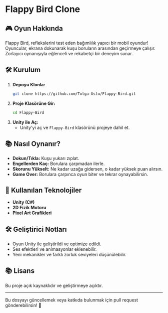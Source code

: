 # Flappy Bird Clone



## 🎮 Oyun Hakkında
Flappy Bird, reflekslerini test eden bağımlılık yapıcı bir mobil oyundur! Oyuncular, ekrana dokunarak kuşu boruların arasından geçirmeye çalışır. Zorlayıcı oynanışıyla eğlenceli ve rekabetçi bir deneyim sunar.

## 🛠 Kurulum
1. **Depoyu Klonla:**
   ```sh
   git clone https://github.com/Tolga-Uslu/Flappy-Bird.git
   ```
2. **Proje Klasörüne Gir:**
   ```sh
   cd Flappy-Bird
   ```
3. **Unity ile Aç:**
   - Unity'yi aç ve `Flappy-Bird` klasörünü projeye dahil et.

## 📚 Nasıl Oynanır?
- **Dokun/Tıkla:** Kuşu yukarı zıplat.
- **Engellerden Kaç:** Borulara çarpmadan ilerle.
- **Skorunu Yükselt:** Ne kadar uzağa gidersen, o kadar yüksek puan alırsın.
- **Game Over:** Borulara çarpınca oyun biter ve tekrar oynayabilirsin.

## 🔧 Kullanılan Teknolojiler
- **Unity (C#)**
- **2D Fizik Motoru**
- **Pixel Art Grafikleri**

## 🛠 Geliştirici Notları
- Oyun Unity ile geliştirildi ve optimize edildi.
- Ses efektleri ve animasyonlar eklenebilir.
- Yeni mekanikler ve farklı zorluk seviyeleri düşünülebilir.

## 📚 Lisans
Bu proje açık kaynaklıdır ve geliştirmeye açıktır.

---
Bu dosyayı güncellemek veya katkıda bulunmak için pull request gönderebilirsin! 🚀

